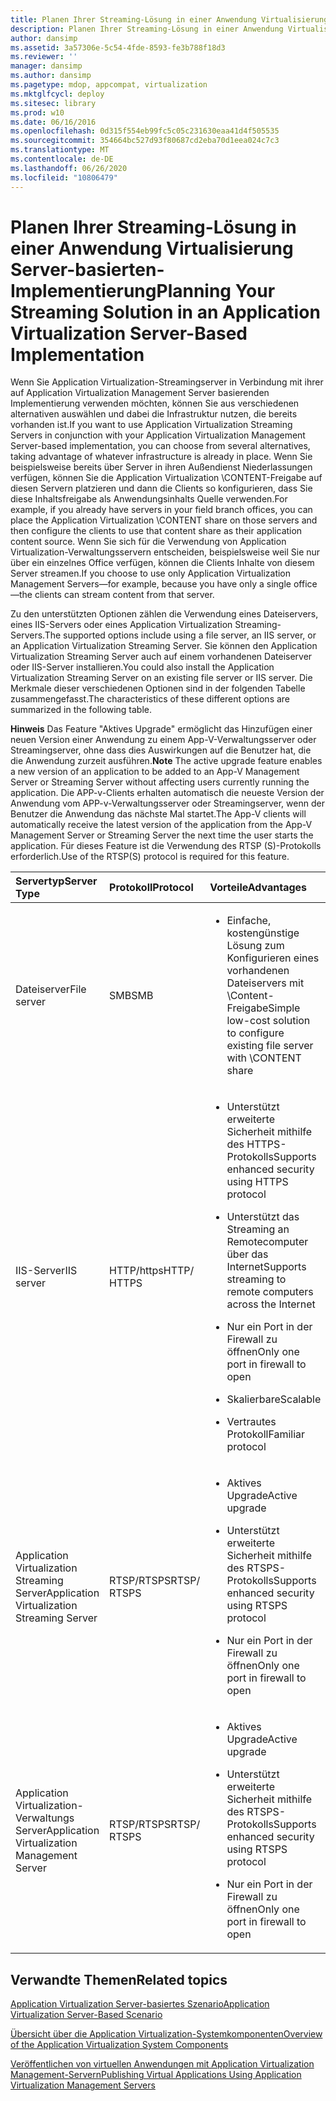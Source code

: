 ```yaml
---
title: Planen Ihrer Streaming-Lösung in einer Anwendung Virtualisierung Server-basierten-Implementierung
description: Planen Ihrer Streaming-Lösung in einer Anwendung Virtualisierung Server-basierten-Implementierung
author: dansimp
ms.assetid: 3a57306e-5c54-4fde-8593-fe3b788f18d3
ms.reviewer: ''
manager: dansimp
ms.author: dansimp
ms.pagetype: mdop, appcompat, virtualization
ms.mktglfcycl: deploy
ms.sitesec: library
ms.prod: w10
ms.date: 06/16/2016
ms.openlocfilehash: 0d315f554eb99fc5c05c231630eaa41d4f505535
ms.sourcegitcommit: 354664bc527d93f80687cd2eba70d1eea024c7c3
ms.translationtype: MT
ms.contentlocale: de-DE
ms.lasthandoff: 06/26/2020
ms.locfileid: "10806479"
---
```

# <span data-ttu-id="10d5b-103">Planen Ihrer Streaming-Lösung in einer Anwendung Virtualisierung Server-basierten-Implementierung</span><span class="sxs-lookup"><span data-stu-id="10d5b-103">Planning Your Streaming Solution in an Application Virtualization Server-Based Implementation</span></span>


<span data-ttu-id="10d5b-104">Wenn Sie Application Virtualization-Streamingserver in Verbindung mit ihrer auf Application Virtualization Management Server basierenden Implementierung verwenden möchten, können Sie aus verschiedenen alternativen auswählen und dabei die Infrastruktur nutzen, die bereits vorhanden ist.</span><span class="sxs-lookup"><span data-stu-id="10d5b-104">If you want to use Application Virtualization Streaming Servers in conjunction with your Application Virtualization Management Server-based implementation, you can choose from several alternatives, taking advantage of whatever infrastructure is already in place.</span></span> <span data-ttu-id="10d5b-105">Wenn Sie beispielsweise bereits über Server in ihren Außendienst Niederlassungen verfügen, können Sie die Application Virtualization \\CONTENT-Freigabe auf diesen Servern platzieren und dann die Clients so konfigurieren, dass Sie diese Inhaltsfreigabe als Anwendungsinhalts Quelle verwenden.</span><span class="sxs-lookup"><span data-stu-id="10d5b-105">For example, if you already have servers in your field branch offices, you can place the Application Virtualization \\CONTENT share on those servers and then configure the clients to use that content share as their application content source.</span></span> <span data-ttu-id="10d5b-106">Wenn Sie sich für die Verwendung von Application Virtualization-Verwaltungsservern entscheiden, beispielsweise weil Sie nur über ein einzelnes Office verfügen, können die Clients Inhalte von diesem Server streamen.</span><span class="sxs-lookup"><span data-stu-id="10d5b-106">If you choose to use only Application Virtualization Management Servers—for example, because you have only a single office—the clients can stream content from that server.</span></span>

<span data-ttu-id="10d5b-107">Zu den unterstützten Optionen zählen die Verwendung eines Dateiservers, eines IIS-Servers oder eines Application Virtualization Streaming-Servers.</span><span class="sxs-lookup"><span data-stu-id="10d5b-107">The supported options include using a file server, an IIS server, or an Application Virtualization Streaming Server.</span></span> <span data-ttu-id="10d5b-108">Sie können den Application Virtualization Streaming Server auch auf einem vorhandenen Dateiserver oder IIS-Server installieren.</span><span class="sxs-lookup"><span data-stu-id="10d5b-108">You could also install the Application Virtualization Streaming Server on an existing file server or IIS server.</span></span> <span data-ttu-id="10d5b-109">Die Merkmale dieser verschiedenen Optionen sind in der folgenden Tabelle zusammengefasst.</span><span class="sxs-lookup"><span data-stu-id="10d5b-109">The characteristics of these different options are summarized in the following table.</span></span>

<span data-ttu-id="10d5b-110">**Hinweis**  Das Feature "Aktives Upgrade" ermöglicht das Hinzufügen einer neuen Version einer Anwendung zu einem App-V-Verwaltungsserver oder Streamingserver, ohne dass dies Auswirkungen auf die Benutzer hat, die die Anwendung zurzeit ausführen.</span><span class="sxs-lookup"><span data-stu-id="10d5b-110">**Note** The active upgrade feature enables a new version of an application to be added to an App-V Management Server or Streaming Server without affecting users currently running the application.</span></span> <span data-ttu-id="10d5b-111">Die APP-v-Clients erhalten automatisch die neueste Version der Anwendung vom APP-v-Verwaltungsserver oder Streamingserver, wenn der Benutzer die Anwendung das nächste Mal startet.</span><span class="sxs-lookup"><span data-stu-id="10d5b-111">The App-V clients will automatically receive the latest version of the application from the App-V Management Server or Streaming Server the next time the user starts the application.</span></span> <span data-ttu-id="10d5b-112">Für dieses Feature ist die Verwendung des RTSP (S)-Protokolls erforderlich.</span><span class="sxs-lookup"><span data-stu-id="10d5b-112">Use of the RTSP(S) protocol is required for this feature.</span></span>

 

<table>
<colgroup>
<col width="20%" />
<col width="20%" />
<col width="20%" />
<col width="20%" />
<col width="20%" />
</colgroup>
<thead>
<tr class="header">
<th align="left"><span data-ttu-id="10d5b-113">Servertyp</span><span class="sxs-lookup"><span data-stu-id="10d5b-113">Server Type</span></span></th>
<th align="left"><span data-ttu-id="10d5b-114">Protokoll</span><span class="sxs-lookup"><span data-stu-id="10d5b-114">Protocol</span></span></th>
<th align="left"><span data-ttu-id="10d5b-115">Vorteile</span><span class="sxs-lookup"><span data-stu-id="10d5b-115">Advantages</span></span></th>
<th align="left"><span data-ttu-id="10d5b-116">Nachteile</span><span class="sxs-lookup"><span data-stu-id="10d5b-116">Disadvantages</span></span></th>
<th align="left"><span data-ttu-id="10d5b-117">Links</span><span class="sxs-lookup"><span data-stu-id="10d5b-117">Links</span></span></th>
</tr>
</thead>
<tbody>
<tr class="odd">
<td align="left"><p><span data-ttu-id="10d5b-118">Dateiserver</span><span class="sxs-lookup"><span data-stu-id="10d5b-118">File server</span></span></p></td>
<td align="left"><p><span data-ttu-id="10d5b-119">SMB</span><span class="sxs-lookup"><span data-stu-id="10d5b-119">SMB</span></span></p></td>
<td align="left"><ul>
<li><p><span data-ttu-id="10d5b-120">Einfache, kostengünstige Lösung zum Konfigurieren eines vorhandenen Dateiservers mit \Content-Freigabe</span><span class="sxs-lookup"><span data-stu-id="10d5b-120">Simple low-cost solution to configure existing file server with \CONTENT share</span></span></p></li>
</ul></td>
<td align="left"><ul>
<li><p><span data-ttu-id="10d5b-121">Kein aktives Upgrade</span><span class="sxs-lookup"><span data-stu-id="10d5b-121">No active upgrade</span></span></p></li>
</ul></td>
<td align="left"><p><a href="how-to-configure-the-file-server.md" data-raw-source="[How to Configure the File Server](how-to-configure-the-file-server.md)"><span data-ttu-id="10d5b-122">So konfigurieren Sie den Dateiserver</span><span class="sxs-lookup"><span data-stu-id="10d5b-122">How to Configure the File Server</span></span></a></p></td>
</tr>
<tr class="even">
<td align="left"><p><span data-ttu-id="10d5b-123">IIS-Server</span><span class="sxs-lookup"><span data-stu-id="10d5b-123">IIS server</span></span></p></td>
<td align="left"><p><span data-ttu-id="10d5b-124">HTTP/https</span><span class="sxs-lookup"><span data-stu-id="10d5b-124">HTTP/ HTTPS</span></span></p></td>
<td align="left"><ul>
<li><p><span data-ttu-id="10d5b-125">Unterstützt erweiterte Sicherheit mithilfe des HTTPS-Protokolls</span><span class="sxs-lookup"><span data-stu-id="10d5b-125">Supports enhanced security using HTTPS protocol</span></span></p></li>
<li><p><span data-ttu-id="10d5b-126">Unterstützt das Streaming an Remotecomputer über das Internet</span><span class="sxs-lookup"><span data-stu-id="10d5b-126">Supports streaming to remote computers across the Internet</span></span></p></li>
<li><p><span data-ttu-id="10d5b-127">Nur ein Port in der Firewall zu öffnen</span><span class="sxs-lookup"><span data-stu-id="10d5b-127">Only one port in firewall to open</span></span></p></li>
<li><p><span data-ttu-id="10d5b-128">Skalierbare</span><span class="sxs-lookup"><span data-stu-id="10d5b-128">Scalable</span></span></p></li>
<li><p><span data-ttu-id="10d5b-129">Vertrautes Protokoll</span><span class="sxs-lookup"><span data-stu-id="10d5b-129">Familiar protocol</span></span></p></li>
</ul></td>
<td align="left"><ul>
<li><p><span data-ttu-id="10d5b-130">IIS muss verwaltet werden</span><span class="sxs-lookup"><span data-stu-id="10d5b-130">Need to manage IIS</span></span></p></li>
<li><p><span data-ttu-id="10d5b-131">Kein aktives Upgrade</span><span class="sxs-lookup"><span data-stu-id="10d5b-131">No active upgrade</span></span></p></li>
</ul></td>
<td align="left"><p><a href="how-to-configure-the-server-for-iis.md" data-raw-source="[How to Configure the Server for IIS](how-to-configure-the-server-for-iis.md)"><span data-ttu-id="10d5b-132">So konfigurieren Sie den Server für IIS</span><span class="sxs-lookup"><span data-stu-id="10d5b-132">How to Configure the Server for IIS</span></span></a></p></td>
</tr>
<tr class="odd">
<td align="left"><p><span data-ttu-id="10d5b-133">Application Virtualization Streaming Server</span><span class="sxs-lookup"><span data-stu-id="10d5b-133">Application Virtualization Streaming Server</span></span></p></td>
<td align="left"><p><span data-ttu-id="10d5b-134">RTSP/RTSPS</span><span class="sxs-lookup"><span data-stu-id="10d5b-134">RTSP/ RTSPS</span></span></p></td>
<td align="left"><ul>
<li><p><span data-ttu-id="10d5b-135">Aktives Upgrade</span><span class="sxs-lookup"><span data-stu-id="10d5b-135">Active upgrade</span></span></p></li>
<li><p><span data-ttu-id="10d5b-136">Unterstützt erweiterte Sicherheit mithilfe des RTSPS-Protokolls</span><span class="sxs-lookup"><span data-stu-id="10d5b-136">Supports enhanced security using RTSPS protocol</span></span></p></li>
<li><p><span data-ttu-id="10d5b-137">Nur ein Port in der Firewall zu öffnen</span><span class="sxs-lookup"><span data-stu-id="10d5b-137">Only one port in firewall to open</span></span></p></li>
</ul></td>
<td align="left"><ul>
<li><p><span data-ttu-id="10d5b-138">Duale Infrastruktur</span><span class="sxs-lookup"><span data-stu-id="10d5b-138">Dual infrastructure</span></span></p></li>
<li><p><span data-ttu-id="10d5b-139">Server Verwaltungsanforderung</span><span class="sxs-lookup"><span data-stu-id="10d5b-139">Server administration requirement</span></span></p></li>
</ul></td>
<td align="left"><p><a href="how-to-configure-the-application-virtualization-streaming-servers.md" data-raw-source="[How to Configure the Application Virtualization Streaming Servers](how-to-configure-the-application-virtualization-streaming-servers.md)"><span data-ttu-id="10d5b-140">So konfigurieren Sie Application Virtualization Streaming Server</span><span class="sxs-lookup"><span data-stu-id="10d5b-140">How to Configure the Application Virtualization Streaming Servers</span></span></a></p></td>
</tr>
<tr class="even">
<td align="left"><p><span data-ttu-id="10d5b-141">Application Virtualization-Verwaltungs Server</span><span class="sxs-lookup"><span data-stu-id="10d5b-141">Application Virtualization Management Server</span></span></p></td>
<td align="left"><p><span data-ttu-id="10d5b-142">RTSP/RTSPS</span><span class="sxs-lookup"><span data-stu-id="10d5b-142">RTSP/ RTSPS</span></span></p></td>
<td align="left"><ul>
<li><p><span data-ttu-id="10d5b-143">Aktives Upgrade</span><span class="sxs-lookup"><span data-stu-id="10d5b-143">Active upgrade</span></span></p></li>
<li><p><span data-ttu-id="10d5b-144">Unterstützt erweiterte Sicherheit mithilfe des RTSPS-Protokolls</span><span class="sxs-lookup"><span data-stu-id="10d5b-144">Supports enhanced security using RTSPS protocol</span></span></p></li>
<li><p><span data-ttu-id="10d5b-145">Nur ein Port in der Firewall zu öffnen</span><span class="sxs-lookup"><span data-stu-id="10d5b-145">Only one port in firewall to open</span></span></p></li>
</ul></td>
<td align="left"><ul>
<li><p><span data-ttu-id="10d5b-146">Duale Infrastruktur</span><span class="sxs-lookup"><span data-stu-id="10d5b-146">Dual infrastructure</span></span></p></li>
<li><p><span data-ttu-id="10d5b-147">Server Verwaltungsanforderung</span><span class="sxs-lookup"><span data-stu-id="10d5b-147">Server administration requirement</span></span></p></li>
</ul></td>
<td align="left"><p><a href="how-to-configure-the-application-virtualization-management-servers.md" data-raw-source="[How to Configure the Application Virtualization Management Servers](how-to-configure-the-application-virtualization-management-servers.md)"><span data-ttu-id="10d5b-148">So konfigurieren Sie Anwendung Virtualisierung Management Server</span><span class="sxs-lookup"><span data-stu-id="10d5b-148">How to Configure the Application Virtualization Management Servers</span></span></a></p></td>
</tr>
</tbody>
</table>

 

## <span data-ttu-id="10d5b-149">Verwandte Themen</span><span class="sxs-lookup"><span data-stu-id="10d5b-149">Related topics</span></span>


[<span data-ttu-id="10d5b-150">Application Virtualization Server-basiertes Szenario</span><span class="sxs-lookup"><span data-stu-id="10d5b-150">Application Virtualization Server-Based Scenario</span></span>](application-virtualization-server-based-scenario.md)

[<span data-ttu-id="10d5b-151">Übersicht über die Application Virtualization-Systemkomponenten</span><span class="sxs-lookup"><span data-stu-id="10d5b-151">Overview of the Application Virtualization System Components</span></span>](overview-of-the-application-virtualization-system-components.md)

[<span data-ttu-id="10d5b-152">Veröffentlichen von virtuellen Anwendungen mit Application Virtualization Management-Servern</span><span class="sxs-lookup"><span data-stu-id="10d5b-152">Publishing Virtual Applications Using Application Virtualization Management Servers</span></span>](publishing-virtual-applications-using-application-virtualization-management-servers.md)

 

 






